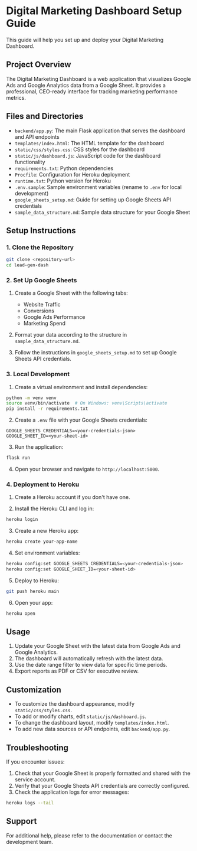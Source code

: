 # Digital Marketing Dashboard Setup Guide

This guide will help you set up and deploy your Digital Marketing Dashboard.

## Project Overview

The Digital Marketing Dashboard is a web application that visualizes Google Ads and Google Analytics data from a Google Sheet. It provides a professional, CEO-ready interface for tracking marketing performance metrics.

## Files and Directories

- `backend/app.py`: The main Flask application that serves the dashboard and API endpoints
- `templates/index.html`: The HTML template for the dashboard
- `static/css/styles.css`: CSS styles for the dashboard
- `static/js/dashboard.js`: JavaScript code for the dashboard functionality
- `requirements.txt`: Python dependencies
- `Procfile`: Configuration for Heroku deployment
- `runtime.txt`: Python version for Heroku
- `.env.sample`: Sample environment variables (rename to `.env` for local development)
- `google_sheets_setup.md`: Guide for setting up Google Sheets API credentials
- `sample_data_structure.md`: Sample data structure for your Google Sheet

## Setup Instructions

### 1. Clone the Repository

```bash
git clone <repository-url>
cd lead-gen-dash
```

### 2. Set Up Google Sheets

1. Create a Google Sheet with the following tabs:
   - Website Traffic
   - Conversions
   - Google Ads Performance
   - Marketing Spend

2. Format your data according to the structure in `sample_data_structure.md`.

3. Follow the instructions in `google_sheets_setup.md` to set up Google Sheets API credentials.

### 3. Local Development

1. Create a virtual environment and install dependencies:

```bash
python -m venv venv
source venv/bin/activate  # On Windows: venv\Scripts\activate
pip install -r requirements.txt
```

2. Create a `.env` file with your Google Sheets credentials:

```
GOOGLE_SHEETS_CREDENTIALS=<your-credentials-json>
GOOGLE_SHEET_ID=<your-sheet-id>
```

3. Run the application:

```bash
flask run
```

4. Open your browser and navigate to `http://localhost:5000`.

### 4. Deployment to Heroku

1. Create a Heroku account if you don't have one.

2. Install the Heroku CLI and log in:

```bash
heroku login
```

3. Create a new Heroku app:

```bash
heroku create your-app-name
```

4. Set environment variables:

```bash
heroku config:set GOOGLE_SHEETS_CREDENTIALS=<your-credentials-json>
heroku config:set GOOGLE_SHEET_ID=<your-sheet-id>
```

5. Deploy to Heroku:

```bash
git push heroku main
```

6. Open your app:

```bash
heroku open
```

## Usage

1. Update your Google Sheet with the latest data from Google Ads and Google Analytics.
2. The dashboard will automatically refresh with the latest data.
3. Use the date range filter to view data for specific time periods.
4. Export reports as PDF or CSV for executive review.

## Customization

- To customize the dashboard appearance, modify `static/css/styles.css`.
- To add or modify charts, edit `static/js/dashboard.js`.
- To change the dashboard layout, modify `templates/index.html`.
- To add new data sources or API endpoints, edit `backend/app.py`.

## Troubleshooting

If you encounter issues:

1. Check that your Google Sheet is properly formatted and shared with the service account.
2. Verify that your Google Sheets API credentials are correctly configured.
3. Check the application logs for error messages:

```bash
heroku logs --tail
```

## Support

For additional help, please refer to the documentation or contact the development team. 